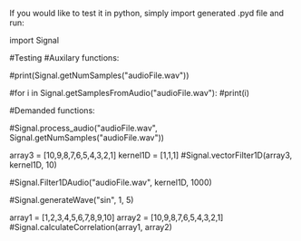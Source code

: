 

If you would like to test it in python, simply import generated .pyd file and run:

import Signal

#Testing
#Auxilary functions:

#print(Signal.getNumSamples("audioFile.wav"))

#for i in Signal.getSamplesFromAudio("audioFile.wav"):
    #print(i)

#Demanded functions:

#Signal.process_audio("audioFile.wav", Signal.getNumSamples("audioFile.wav"))


array3 = [10,9,8,7,6,5,4,3,2,1]
kernel1D = [1,1,1]
#Signal.vectorFilter1D(array3, kernel1D, 10)

#Signal.Filter1DAudio("audioFile.wav", kernel1D, 1000)

#Signal.generateWave("sin", 1, 5)

array1 = [1,2,3,4,5,6,7,8,9,10]
array2 = [10,9,8,7,6,5,4,3,2,1]
#Signal.calculateCorrelation(array1, array2)









